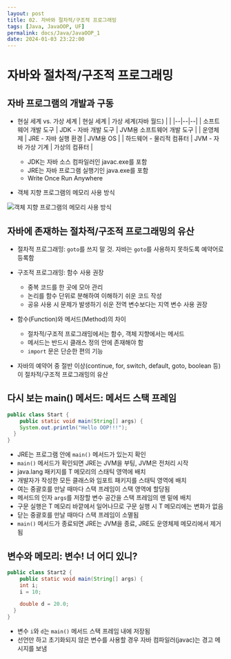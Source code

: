 ```yaml
---
layout: post
title: 02. 자바와 절차적/구조적 프로그래밍
tags: [Java, JavaOOP, UF]
permalink: docs/Java/JavaOOP_1
date: 2024-01-03 23:22:00
---
```

# 자바와 절차적/구조적 프로그래밍
## 자바 프로그램의 개발과 구동
- 현실 세계 vs. 가상 세계
| 현실 세계 | 가상 세계(자바 월드)  |  |
|--|--|--|
| 소프트웨어 개발 도구  | JDK - 자바 개발 도구  | JVM용 소프트웨어 개발 도구 |
| 운영체제 | JRE - 자바 실행 환경 | JVM용 OS |
| 하드웨어 - 물리적 컴퓨터 | JVM - 자바 가상 기계 | 가상의 컴퓨터 |

  - JDK는 자바 소스 컴파일러인 javac.exe를 포함
  - JRE는 자바 프로그램 실행기인 java.exe를 포함
  - Write Once Run Anywhere

- 객체 지향 프로그램의 메모리 사용 방식

![객체 지향 프로그램의 메모리 사용 방식](https://i.imgur.com/sSbgPLr.png)

## 자바에 존재하는 절차적/구조적 프로그래밍의 유산

- 절차적 프로그래밍: `goto`를 쓰지 말 것. 자바는 `goto`를 사용하지 못하도록 예약어로 등록함
- 구조적 프로그래밍: 함수 사용 권장
  - 중복 코드를 한 곳에 모아 관리
  - 논리를 함수 단위로 분해하여 이해하기 쉬운 코드 작성
  - 공유 사용 시 문제가 발생하기 쉬운 전역 변수보다는 지역 변수 사용 권장
 
- 함수(Function)와 메서드(Method)의 차이
  - 절차적/구조적 프로그래밍에서는 함수, 객체 지향에서는 메서드
  - 메서드는 반드시 클래스 정의 안에 존재해야 함
  - `import` 문은 단순한 편의 기능

- 자바의 예약어 중 절반 이상(continue, for, switch, default, goto, boolean 등)이 절차적/구조적 프로그래밍의 유산

## 다시 보는 main() 메서드: 메서드 스택 프레임
```java
public class Start {
	public static void main(String[] args) {
  	System.out.println("Hello OOP!!!");
  }
}
```

- JRE는 프로그램 안에 `main()` 메서드가 있는지 확인
-  `main()` 메서드가 확인되면 JRE는 JVM을 부팅, JVM은 전처리 시작
  -  java.lang 패키지를 T 메모리의 스태틱 영역에 배치
  -  개발자가 작성한 모든 클래스와 임포트 패키지를 스태틱 영역에 배치
- 여는 중괄호를 만날 때마다 스택 프레임이 스택 영역에 할당됨
- 메서드의 인자 `args`를 저장할 변수 공간을 스택 프레임의 맨 밑에 배치
- 구문 실행은 T 메모리 바깥에서 일어나므로 구문 실행 시 T 메모리에는 변화가 없음
- 닫는 중괄호를 만날 때마다 스택 프레임이 소멸됨
- `main()` 메서드가 종료되면 JRE는 JVM을 종료, JRE도 운영체제 메모리에서 제거됨

## 변수와 메모리: 변수! 너 어디 있니?
```java
public class Start2 {
	public static void main(String[] args) {
  	int i;
    i = 10;

    double d = 20.0;
  }
}
```

- 변수 `i`와 `d`는 `main()` 메서드 스택 프레임 내에 저장됨
- 선언만 하고 초기화되지 않은 변수를 사용할 경우 자바 컴파일러(javac)는 경고 메시지를 보냄
